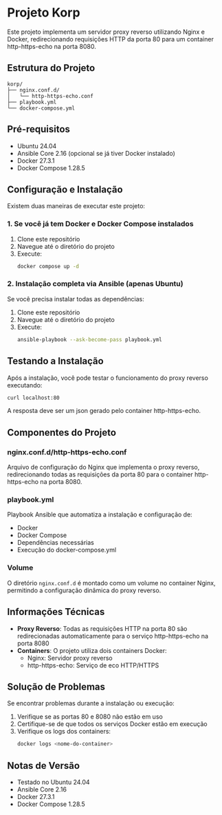 # Projeto Korp

Este projeto implementa um servidor proxy reverso utilizando Nginx e Docker, redirecionando requisições HTTP da porta 80 para um container http-https-echo na porta 8080.

## Estrutura do Projeto

```
korp/
├── nginx.conf.d/
│   └── http-https-echo.conf
├── playbook.yml
└── docker-compose.yml
```

## Pré-requisitos

- Ubuntu 24.04
- Ansible Core 2.16 (opcional se já tiver Docker instalado)
- Docker 27.3.1
- Docker Compose 1.28.5

## Configuração e Instalação

Existem duas maneiras de executar este projeto:

### 1. Se você já tem Docker e Docker Compose instalados

1. Clone este repositório
2. Navegue até o diretório do projeto
3. Execute:
   ```bash
   docker compose up -d
   ```

### 2. Instalação completa via Ansible (apenas Ubuntu)

Se você precisa instalar todas as dependências:

1. Clone este repositório
2. Navegue até o diretório do projeto
3. Execute:
   ```bash
   ansible-playbook --ask-become-pass playbook.yml
   ```

## Testando a Instalação

Após a instalação, você pode testar o funcionamento do proxy reverso executando:

```bash
curl localhost:80
```

A resposta deve ser um json gerado pelo container http-https-echo.

## Componentes do Projeto

### nginx.conf.d/http-https-echo.conf
Arquivo de configuração do Nginx que implementa o proxy reverso, redirecionando todas as requisições da porta 80 para o container http-https-echo na porta 8080.

### playbook.yml
Playbook Ansible que automatiza a instalação e configuração de:
- Docker
- Docker Compose
- Dependências necessárias
- Execução do docker-compose.yml

### Volume
O diretório `nginx.conf.d` é montado como um volume no container Nginx, permitindo a configuração dinâmica do proxy reverso.

## Informações Técnicas

- **Proxy Reverso**: Todas as requisições HTTP na porta 80 são redirecionadas automaticamente para o serviço http-https-echo na porta 8080
- **Containers**: O projeto utiliza dois containers Docker:
  - Nginx: Servidor proxy reverso
  - http-https-echo: Serviço de eco HTTP/HTTPS

## Solução de Problemas

Se encontrar problemas durante a instalação ou execução:

1. Verifique se as portas 80 e 8080 não estão em uso
2. Certifique-se de que todos os serviços Docker estão em execução
3. Verifique os logs dos containers:
   ```bash
   docker logs <nome-do-container>
   ```

## Notas de Versão

- Testado no Ubuntu 24.04
- Ansible Core 2.16
- Docker 27.3.1
- Docker Compose 1.28.5